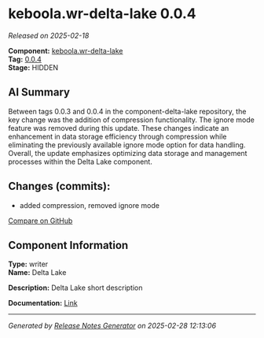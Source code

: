 # keboola.wr-delta-lake 0.0.4

_Released on 2025-02-18_

**Component:** [keboola.wr-delta-lake](https://github.com/keboola/component-delta-lake)  
**Tag:** [0.0.4](https://github.com/keboola/component-delta-lake/releases/tag/0.0.4)  
**Stage:** HIDDEN  


## AI Summary
Between tags 0.0.3 and 0.0.4 in the component-delta-lake repository, the key change was the addition of compression functionality. The ignore mode feature was removed during this update. These changes indicate an enhancement in data storage efficiency through compression while eliminating the previously available ignore mode option for data handling. Overall, the update emphasizes optimizing data storage and management processes within the Delta Lake component.



## Changes (commits):


- added compression, removed ignore mode 
  



[Compare on GitHub](https://github.com/component-delta-lake/compare/0.0.3...0.0.4)



## Component Information
**Type:** writer  
**Name:** Delta Lake  

**Description:** Delta Lake short description  


**Documentation:** [Link](https://github.com/keboola/component-delta-lake.git/blob/master/README.md)  



---
_Generated by [Release Notes Generator](https://github.com/keboola/release-notes-generator) on 2025-02-28 12:13:06_ 